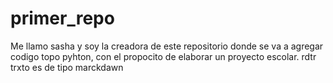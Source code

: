 # primer_repo
Me llamo sasha y soy la creadora de este repositorio donde se va a agregar codigo topo pyhton, con el propocito de elaborar un proyecto escolar.
rdtr trxto es de tipo marckdawn
